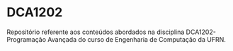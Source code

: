 # DCA1202
Repositório referente aos conteúdos abordados na disciplina DCA1202-Programação Avançada do curso de Engenharia de Computação da UFRN.
